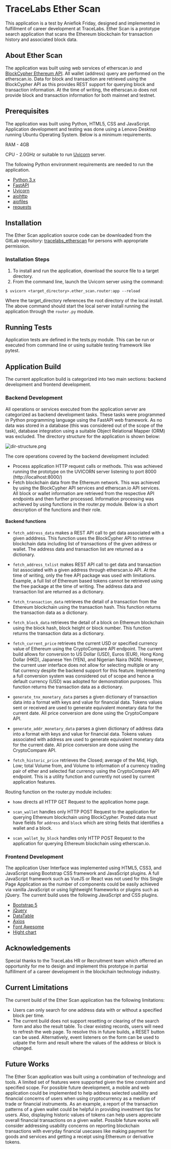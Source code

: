 # TraceLabs Ether Scan

This application is a test by Aniefiok Friday, designed and implemented in fulfillment of career development at TraceLabs.
Ether Scan is a prototype search application that scans the Ethereum blockchain for transaction history and associated 
block data. 

## About Ether Scan

The application was built using web services of etherscan.io and 
[BlockCypher Ethereum API](https://www.blockcypher.com/dev/ethereum/#introduction). 
All wallet (address) query are performed on the etherscan.io. Data for block and transaction are retrieved using the 
BlockCypher API as this provides REST support for querying block and transaction information.
At the time of writing, the etherscan.io does not provide block and transaction information for both mainnet and testnet.

## Prerequisites

The application was built using Python, HTML5, CSS and JavaScript. Application development and testing was done using a Lenovo Desktop running Ubuntu Operating System. Below is a minimum requirements.

RAM - 4GB 

CPU - 2.0GHz or suitable to run [Uvicorn](https://www.uvicorn.org/) server.

The following Python environment requirements are needed to run the application.

+ [Python 3.x](https://docs.python.org/)
+ [FastAPI](https://fastapi.tiangolo.com/)
+ [Uvicorn](https://www.uvicorn.org/)
+ [aiohttp](https://pypi.org/project/aiohttp/)
+ [aiofiles](https://pypi.org/project/aiofiles/)
+ [requests](https://docs.python-requests.org/)

## Installation

The Ether Scan application source code can be downloaded from the GitLab repository: [tracelabs_etherscan](https://gitlab.com/frier17/tracelabs_ether_scan) for persons with appropriate permission.

### Installation Steps

1. To install and run the application, download the source file to a target directory. 
2. From the command line, launch the Uvicorn server using the command:

`$ uvicorn <target_directory>.ether_scan.router:app --reload`

Where the target_directory references the root directory of the local install.
The above command should start the local server install running the application through the `router.py` module.

## Running Tests

Application tests are defined in the tests.py module. This can be run or executed from command line or using suitable testing framework like pytest. 

## Application Build

The current application build is categorized into two main sections: backend development and frontend development.

### Backend Development

All operations or services executed from the application server are categorized as backend development tasks. These tasks were programmed in Python programming language using the FastAPI web framework. As no data was stored in a database (this was considered out of the scope of the task), database integration using a suitable Object Relational Mapper (ORM) was excluded. The directory structure for the application is shown below:

![dir-structure.png](dir-structure.png)

The core operations covered by the backend development included:

+ Process application HTTP request calls or methods. This was achieved running the prototype on the UVICORN server listening to port 8000 (http://localhost:8000/)
+ Fetch blockchain data from the Ethereum network. This was achieved by using the BlockCypher API services and etherscan.io API services. All block or wallet information are retrieved from the respective API endpoints and then further processed. Information processing was achieved by using functions in the router.py module. Below is a short description of the functions and their role.

#### Backend functions

+ `fetch_address_data` makes a REST API call to get data associated with a given adddress. This function uses the BlockCypher API to retrieve blockchain data including list of transactions of the given address or wallet. The address data and transaction list are returned as a dictionary.

+ `fetch_address_txlist` makes REST API call to get data and transaction list associated with a given address through etherscan.io API. At the time of writing, only the free API package was used with limitations. Example, a full list of Ethereum based tokens cannot be retrieved using the free package at the time of writing. The address data and transaction list are returned as a dictionary.

+ `fetch_transaction_data` retrieves the detail of a transaction from the Ethereum blockchain using the transaction hash. This function returns the transaction data as a dictionary.

+ `fetch_block_data` retrieves the detail of a block on Ethereum blockchain using the block hash, block height or block number. This function returns the transaction data as a dictionary.

+ `fetch_current_price` retrieves the current USD or specified currency value of Ethereum using the CryptoCompare API endpoint. The current build allows for conversion to US Dollar (USD), Euros (EUR), Hong Kong Dollar (HKD), Japanese Yen (YEN), and Nigerian Naira (NGN). However, the current user interface does not allow for selecting multiple or any fiat currency despite the backend support for this feature. Implementing a full conversion system was considered out of scope and hence a default currency (USD) was adopted for demonstration purposes. This function returns the transaction data as a dictionary.

+ `generate_tnx_monetary_data` parses a given dictionary of transaction data into a format with keys and value for financial data. Tokens values sent or received are used to generate equivalent monetary data for the current date. All price conversion are done using the CryptoCompare API.

+ `generate_addr_monetary_data` parses a given dictionary of address data into a format with keys and value for financial data. Tokens values associated with address are used to generate equivalent monetary data for the current date. All price conversion are done using the CryptoCompare API.

+ `fetch_historic_price` retrieves the Closed; average of the Mid, High, Low; total Volume from, and Volume to information of a currency trading pair of ether and selected fiat currency using the CryptoCompare API endpoint. This is a utility function and currently not used by current application features.

Routing function on the router.py module includes:

+ `home` directs all HTTP GET Request to the application home page.

+ `scan_wallet` handles only HTTP POST Request to the application for querying Ethereum blockchain using BlockCypher. Posted data must have fields for `address` and `block` which are string fields that identifies a wallet and a block.

+ `scan_wallet_by_block` handles only HTTP POST Request to the application for querying Ethereum blockchain using etherscan.io.

### Frontend Development

The application User Interface was implemented using HTML5, CSS3, and JavaScript using Bootstrap CSS framework and JavaScript plugins. A full JavaScript framework such as VueJS or React was not used for this Single Page Application as the number of components could be easily achieved via vanilla JavaScript or using lightweight frameworks or plugins such as jQuery. The current build uses the following JavaScript and CSS plugins.

+ [Bootstrap 5](https://getbootstrap.com/docs/5.1/getting-started/introduction/)
+ [jQuery](https://jquery.com/)
+ [DataTable](https://datatables.net/)
+ [Axios](https://axios-http.com/docs/intro)
+ [Font Awesome](https://fontawesome.com/v4/icons)
+ [Hight chart](https://www.highcharts.com/) 

## Acknowledgements

Special thanks to the TraceLabs HR or Recruitment team which offerred an opportunity for me to design and implement this prototype in partial fulfillment of a career development in the blockchain technology industry.

## Current Limitations

The current build of the Ether Scan application has the following limitations:
+ Users can only search for one address data with or without a specified block per time. 
+ The current build does not support resetting or clearing of the search form and also the result table. To clear existing records, users will need to refresh the web page. To resolve this in future builds, a RESET button can be used. Alternatively, event listeners on the form can be used to udpate the form and result where the values of the address or block is changed.

## Future Works

The Ether Scan application was built using a combination of technology and tools. A limited set of features were supported given the time constraint and specified scope. For possible future development, a mobile and web application could be implemented to help address selected usability and financial concerns of users when using cryptocurrency as a medium of trade or financial instruments. As an example, a report of the transaction patterns of a given wallet could be helpful in providing investment tips for users. Also, displaying historic values of tokens can help users appreciate overall financial transactions on a given wallet. Possible future works will consider addressing usability concerns on reporting blockchain transactions with everyday financial usecases like making payment for goods and services and getting a receipt using Ethereum or derivative tokens.
